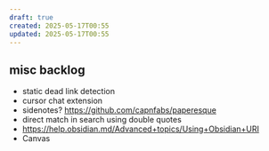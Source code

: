 ```yaml
---
draft: true
created: 2025-05-17T00:55
updated: 2025-05-17T00:55
---
```


## misc backlog

- static dead link detection
- cursor chat extension
- sidenotes? https://github.com/capnfabs/paperesque
- direct match in search using double quotes
- https://help.obsidian.md/Advanced+topics/Using+Obsidian+URI
- Canvas
